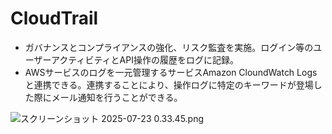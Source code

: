 # CloudTrail

- ガバナンスとコンプライアンスの強化、リスク監査を実施。ログイン等のユーザーアクティビティとAPI操作の履歴をログに記録。
- AWSサービスのログを一元管理するサービスAmazon CloundWatch Logsと連携できる。連携することにより、操作ログに特定のキーワードが登場した際にメール通知を行うことができる。

![スクリーンショット 2025-07-23 0.33.45.png](スクリーンショット_2025-07-23_0.33.45.png)